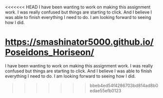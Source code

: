 <<<<<<< HEAD
I have been wanting to work on making this assignment work. I was really confused but things are starting to click. And I believe I was able to finish everything I need to do. I am looking forward to seeing how I did.

https://smashinator5000.github.io/Poseidons_Horiseon/
=======
I have been wanting to work on making this assignment work. I was really confused but things are starting to click. And I believe I was able to finish everything I need to do. I am looking forward to seeing how I did. 
>>>>>>> bbeb4ed54f4286703bd814ad8b0edae55efb0123
